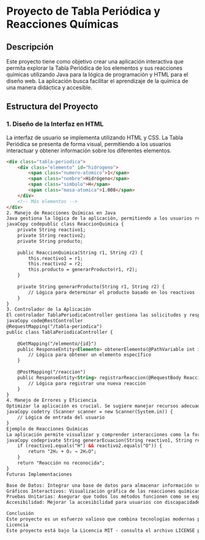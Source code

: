 # Proyecto de Tabla Periódica y Reacciones Químicas

## Descripción

Este proyecto tiene como objetivo crear una aplicación interactiva que permita explorar la Tabla Periódica de los elementos y sus reacciones químicas utilizando Java para la lógica de programación y HTML para el diseño web. La aplicación busca facilitar el aprendizaje de la química de una manera didáctica y accesible.

## Estructura del Proyecto

### 1. Diseño de la Interfaz en HTML

La interfaz de usuario se implementa utilizando HTML y CSS. La Tabla Periódica se presenta de forma visual, permitiendo a los usuarios interactuar y obtener información sobre los diferentes elementos.

```html
<div class="tabla-periodica">
    <div class="elemento" id="hidrogeno">
        <span class="numero-atomico">1</span>
        <span class="nombre">Hidrógeno</span>
        <span class="simbolo">H</span>
        <span class="masa-atomica">1.008</span>
    </div>
    <!-- Más elementos -->
</div>
2. Manejo de Reacciones Químicas en Java
Java gestiona la lógica de la aplicación, permitiendo a los usuarios realizar interacciones sobre diferentes tipos de reacciones químicas.
javaCopy codepublic class ReaccionQuimica {
    private String reactivo1;
    private String reactivo2;
    private String producto;
    
    public ReaccionQuimica(String r1, String r2) {
        this.reactivo1 = r1;
        this.reactivo2 = r2;
        this.producto = generarProducto(r1, r2);
    }
    
    private String generarProducto(String r1, String r2) {
        // Lógica para determinar el producto basado en los reactivos
    }
}
3. Controlador de la Aplicación
El controlador TablaPeriodicaController gestiona las solicitudes y respuestas en la aplicación utilizando Spring.
javaCopy code@RestController
@RequestMapping("/tabla-periodica")
public class TablaPeriodicaController {
    
    @GetMapping("/elemento/{id}")
    public ResponseEntity<Elemento> obtenerElemento(@PathVariable int id) {
        // Lógica para obtener un elemento específico
    }
    
    @PostMapping("/reaccion")
    public ResponseEntity<String> registrarReaccion(@RequestBody ReaccionRequest request) {
        // Lógica para registrar una nueva reacción
    }
}
4. Manejo de Errores y Eficiencia
Optimizar la aplicación es crucial. Se sugiere manejar recursos adecuadamente y utilizar prácticas como cerrando recursos no utilizados para evitar fugas de memoria:
javaCopy codetry (Scanner scanner = new Scanner(System.in)) {
    // Lógica de entrada del usuario
}
Ejemplo de Reacciones Químicas
La aplicación permite visualizar y comprender interacciones como la formación del agua a partir de hidrógeno y oxígeno:
javaCopy codeprivate String generarEcuacion(String reactivo1, String reactivo2) {
    if (reactivo1.equals("H") && reactivo2.equals("O")) {
        return "2H₂ + O₂ → 2H₂O";
    }
    return "Reacción no reconocida";
}
Futuras Implementaciones

Base de Datos: Integrar una base de datos para almacenar información sobre elementos y reacciones.
Gráficos Interactivos: Visualización gráfica de las reacciones químicas.
Pruebas Unitarias: Asegurar que todos los métodos funcionen como se espera.
Accesibilidad: Mejorar la accesibilidad para usuarios con discapacidades.

Conclusión
Este proyecto es un esfuerzo valioso que combina tecnologías modernas para ofrecer una experiencia educativa en química. Se espera que futuros desarrollos en la aplicación la hagan aún más accesible y atractiva para todos.
Licencia
Este proyecto está bajo la Licencia MIT - consulta el archivo LICENSE para más detalles.
